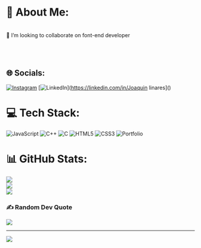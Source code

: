 # 💫 About Me:
<br>👯 I’m looking to collaborate on font-end developer<br><br><br><br>


## 🌐 Socials:
[![Instagram]([https://img.shields.io/badge/Instagram-%23E4405F.svg?logo=Instagram&logoColor=white)](https://instagram.com/joaquin_linares_]) [![LinkedIn]([https://img.shields.io/badge/LinkedIn-%230077B5.svg?logo=linkedin&logoColor=white)](https://linkedin.com/in/Joaquin linares]() 

# 💻 Tech Stack:
![JavaScript](https://img.shields.io/badge/javascript-%23323330.svg?style=for-the-badge&logo=javascript&logoColor=%23F7DF1E) ![C++](https://img.shields.io/badge/c++-%2300599C.svg?style=for-the-badge&logo=c%2B%2B&logoColor=white) ![C](https://img.shields.io/badge/c-%2300599C.svg?style=for-the-badge&logo=c&logoColor=white) ![HTML5](https://img.shields.io/badge/html5-%23E34F26.svg?style=for-the-badge&logo=html5&logoColor=white) ![CSS3](https://img.shields.io/badge/css3-%231572B6.svg?style=for-the-badge&logo=css3&logoColor=white) ![Portfolio](https://img.shields.io/badge/Portfolio-%23000000.svg?style=for-the-badge&logo=firefox&logoColor=#FF7139)
# 📊 GitHub Stats:
![](https://github-readme-stats.vercel.app/api?username=JoaquinLinares&theme=radical&hide_border=true&include_all_commits=false&count_private=false)<br/>
![](https://github-readme-streak-stats.herokuapp.com/?user=JoaquinLinares&theme=radical&hide_border=true)<br/>
![](https://github-readme-stats.vercel.app/api/top-langs/?username=JoaquinLinares&theme=radical&hide_border=true&include_all_commits=false&count_private=false&layout=compact)

### ✍️ Random Dev Quote
![](https://quotes-github-readme.vercel.app/api?type=horizontal&theme=radical)

---
[![](https://visitcount.itsvg.in/api?id=JoaquinLinares&icon=0&color=1)](https://visitcount.itsvg.in)

<!-- Proudly created with GPRM ( https://gprm.itsvg.in ) -->
